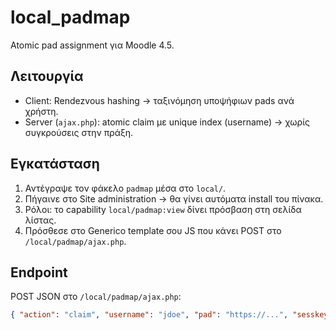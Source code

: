 # local_padmap

Atomic pad assignment για Moodle 4.5.

## Λειτουργία
- Client: Rendezvous hashing → ταξινόμηση υποψήφιων pads ανά χρήστη.
- Server (`ajax.php`): atomic claim με unique index (username) → χωρίς συγκρούσεις στην πράξη.

## Εγκατάσταση
1. Αντέγραψε τον φάκελο `padmap` μέσα στο `local/`.
2. Πήγαινε στο Site administration → θα γίνει αυτόματα install του πίνακα.
3. Ρόλοι: το capability `local/padmap:view` δίνει πρόσβαση στη σελίδα λίστας.
4. Πρόσθεσε στο Generico template σου JS που κάνει POST στο `/local/padmap/ajax.php`.

## Endpoint
POST JSON στο `/local/padmap/ajax.php`:
```json
{ "action": "claim", "username": "jdoe", "pad": "https://...", "sesskey": "..." }
